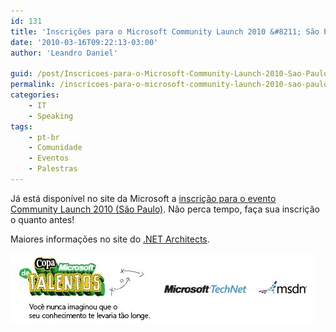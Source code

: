```yaml
---
id: 131
title: 'Inscrições para o Microsoft Community Launch 2010 &#8211; São Paulo &#8211; SP'
date: '2010-03-16T09:22:13-03:00'
author: 'Leandro Daniel'

guid: /post/Inscricoes-para-o-Microsoft-Community-Launch-2010-Sao-Paulo-SP.aspx
permalink: /inscricoes-para-o-microsoft-community-launch-2010-sao-paulo-sp/
categories:
    - IT
    - Speaking
tags:
    - pt-br
    - Comunidade
    - Eventos
    - Palestras
---
```


Já está disponível no site da Microsoft a [inscrição para o evento Community Launch 2010 (São Paulo)](http://msevents.microsoft.com/CUI/EventDetail.aspx?EventID=1032446218&Culture=pt-BR). Não perca tempo, faça sua inscrição o quanto antes!

Maiores informações no site do [.NET Architects](http://dotnetarchitects.net/dotnetarchitects/communitylaunch/).

![communityLaunch](/assets/pics/communityLaunch.jpg "communityLaunch")
